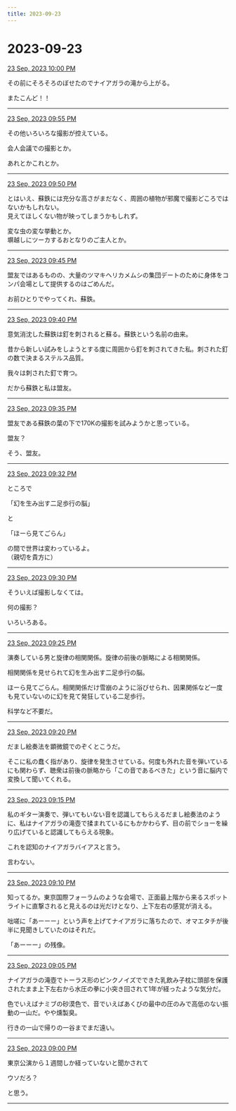 ```yaml
---
title: 2023-09-23
---
```

# 2023-09-23

[23 Sep, 2023 10:00 PM](https://twitter.com/hirasawa/status/1705567702046081041#m)

その前にそろそろのぼせたのでナイアガラの滝から上がる。  
  
またこんど！！

---

[23 Sep, 2023 09:55 PM](https://twitter.com/hirasawa/status/1705566433059725576#m)

その他いろいろな撮影が控えている。  
  
会人会議での撮影とか。  
  
あれとかこれとか。

---

[23 Sep, 2023 09:50 PM](https://twitter.com/hirasawa/status/1705565174760145071#m)

とはいえ、蘇鉄には充分な高さがまだなく、周囲の植物が邪魔で撮影どころではないかもしれない。  
見えてほしくない物が映ってしまうかもしれず。  
  
変な虫の変な挙動とか。  
塀越しにツーカするおとなりのご主人とか。

---

[23 Sep, 2023 09:45 PM](https://twitter.com/hirasawa/status/1705563916900966797#m)

盟友ではあるものの、大量のツマキヘリカメムシの集団デートのために身体をコンパ会場として提供するのはごめんだ。  
  
お前ひとりでやってくれ、蘇鉄。

---

[23 Sep, 2023 09:40 PM](https://twitter.com/hirasawa/status/1705562658211353064#m)

意気消沈した蘇鉄は釘を刺されると蘇る。蘇鉄という名前の由来。  
  
昔から新しい試みをしようとする度に周囲から釘を刺されてきた私。刺された釘の数で決まるステルス品質。  
  
我々は刺された釘で育つ。  
  
だから蘇鉄と私は盟友。

---

[23 Sep, 2023 09:35 PM](https://twitter.com/hirasawa/status/1705561400309936222#m)

盟友である蘇鉄の葉の下で170Kの撮影を試みようかと思っている。  
  
盟友？  
  
そう、盟友。

---

[23 Sep, 2023 09:32 PM](https://twitter.com/hirasawa/status/1705560829662466453#m)

ところで  
  
「幻を生み出す二足歩行の脳」  
  
と  
  
 「ほーら見てごらん」  
  
の間で世界は変わっているよ。  
（親切を貴方に）

---

[23 Sep, 2023 09:30 PM](https://twitter.com/hirasawa/status/1705560143126016482#m)

そういえば撮影しなくては。  
  
何の撮影？  
  
いろいろある。

---

[23 Sep, 2023 09:25 PM](https://twitter.com/hirasawa/status/1705558883429945485#m)

演奏している男と旋律の相関関係。旋律の前後の脈略による相関関係。  
  
相関関係を見せられて幻を生み出す二足歩行の脳。  
  
ほーら見てごらん。相関関係だけ雪崩のように浴びせられ、因果関係など一度も見ていないのに幻を見て発狂している二足歩行。  
  
科学など不要だ。

---

[23 Sep, 2023 09:20 PM](https://twitter.com/hirasawa/status/1705557625121771917#m)

だまし絵奏法を顕微鏡でのぞくとこうだ。  
  
そこに私の蠢く指があり、旋律を発生させている。何度も外れた音を弾いているにも関わらず、聴衆は前後の脈略から「この音であるべきた」という音に脳内で変換して聞いてくれる。

---

[23 Sep, 2023 09:15 PM](https://twitter.com/hirasawa/status/1705556367035998613#m)

私のギター演奏で、弾いてもいない音を認識してもらえるだまし絵奏法のように、私はナイアガラの滝壺で揉まれているにもかかわらず、目の前でショーを繰り広げていると認識してもらえる現象。  
  
これを認知のナイアガラバイアスと言う。  
  
言わない。

---

[23 Sep, 2023 09:10 PM](https://twitter.com/hirasawa/status/1705555108711588161#m)

知ってるか。東京国際フォーラムのような会場で、正面最上階から来るスポットライトに直撃されると見えるのは光だけとなり、上下左右の感覚が消える。  
  
咄嗟に「あーーー」という声を上げてナイアガラに落ちたので、オマエタチが後半に見聞きしていたのはそれだ。  
  
「あーーー」の残像。

---

[23 Sep, 2023 09:05 PM](https://twitter.com/hirasawa/status/1705553850692718896#m)

ナイアガラの滝壺でトーラス形のピンクノイズでできた乳飲み子枕に頭部を保護されたまま上下左右から水圧の拳に小突き回されて1年が経ったような気分だ。  
  
色でいえばナミブの砂漠色で、音でいえばあくびの最中の圧のみで高低のない振動の一山だ。やや燻製臭。  
  
行きの一山で帰りの一谷までまだ遠い。

---

[23 Sep, 2023 09:00 PM](https://twitter.com/hirasawa/status/1705552592879661377#m)

東京公演から１週間しか経っていないと聞かされて  
  
ウソだろ？  
  
と思う。

---

